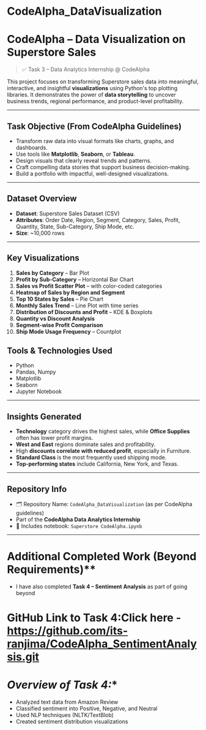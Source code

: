 # CodeAlpha_DataVisualization

# CodeAlpha – Data Visualization on Superstore Sales 

> ✅ Task 3 – Data Analytics Internship @ CodeAlpha

This project focuses on transforming Superstore sales data into meaningful, interactive, and insightful **visualizations** using Python's top plotting libraries. It demonstrates the power of **data storytelling** to uncover business trends, regional performance, and product-level profitability.

---

##  Task Objective (From CodeAlpha Guidelines)

- Transform raw data into visual formats like charts, graphs, and dashboards.
- Use tools like **Matplotlib**, **Seaborn**, or **Tableau**.
- Design visuals that clearly reveal trends and patterns.
- Craft compelling data stories that support business decision-making.
- Build a portfolio with impactful, well-designed visualizations.

---

##  Dataset Overview

- **Dataset**: Superstore Sales Dataset (CSV)
- **Attributes**: Order Date, Region, Segment, Category, Sales, Profit, Quantity, State, Sub-Category, Ship Mode, etc.
- **Size**: ~10,000 rows

---

##  Key Visualizations

1. **Sales by Category** – Bar Plot  
2. **Profit by Sub-Category** – Horizontal Bar Chart  
3. **Sales vs Profit Scatter Plot** – with color-coded categories  
4. **Heatmap of Sales by Region and Segment**  
5. **Top 10 States by Sales** – Pie Chart  
6. **Monthly Sales Trend** – Line Plot with time series  
7. **Distribution of Discounts and Profit** – KDE & Boxplots  
8. **Quantity vs Discount Analysis**  
9. **Segment-wise Profit Comparison**  
10. **Ship Mode Usage Frequency** – Countplot  


##  Tools & Technologies Used

- Python  
- Pandas, Numpy  
- Matplotlib  
- Seaborn  
- Jupyter Notebook

---

##  Insights Generated

- **Technology** category drives the highest sales, while **Office Supplies** often has lower profit margins.
- **West and East** regions dominate sales and profitability.
- High **discounts correlate with reduced profit**, especially in Furniture.
- **Standard Class** is the most frequently used shipping mode.
- **Top-performing states** include California, New York, and Texas.

---

##  Repository Info

- 🗂️ Repository Name: `CodeAlpha_DataVisualization` (as per CodeAlpha guidelines)
-  Part of the **CodeAlpha Data Analytics Internship**
- 📁 Includes notebook: `Superstore CodeAlpha.ipynb`

---

# Additional Completed Work (Beyond Requirements)**

- I have also completed **Task 4 – Sentiment Analysis** as part of going beyond 

 # GitHub Link to Task 4:Click here - https://github.com/its-ranjima/CodeAlpha_SentimentAnalysis.git

# *Overview of Task 4:**

 - Analyzed text data from Amazon Review
- Classified sentiment into Positive, Negative, and Neutral
 - Used NLP techniques (NLTK/TextBlob)
- Created sentiment distribution visualizations
